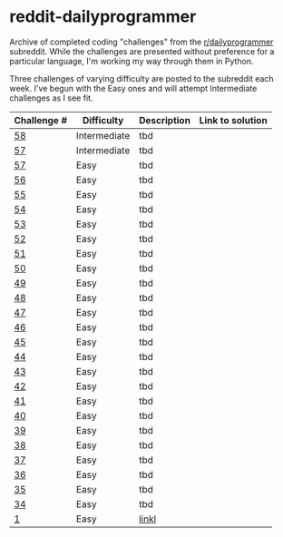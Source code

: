 # reddit-dailyprogrammer
Archive of completed coding "challenges" from the [r/dailyprogrammer](https://www.reddit.com/r/dailyprogrammer/) subreddit. While the challenges are presented without preference for a particular language, I'm working my way through them in Python.

Three challenges of varying difficulty are posted to the subreddit each week. I've begun with the Easy ones and will attempt Intermediate challenges as I see fit.

Challenge # | Difficulty | Description | Link to solution 
--- | --- | --- | ---
[58](https://www.reddit.com/r/dailyprogrammer/comments/u8jn9/5282012_challenge_58_intermediate/) | Intermediate | tbd 
[57](https://www.reddit.com/r/dailyprogrammer/comments/u4mki/5252012_challenge_57_intermediate/) | Intermediate | tbd 
[57](https://www.reddit.com/r/dailyprogrammer/comments/u4mk4/5252012_challenge_57_easy/) | Easy | tbd 
[56](https://www.reddit.com/r/dailyprogrammer/comments/u0tdt/5232012_challenge_56_easy/) | Easy | tbd 
[55](https://www.reddit.com/r/dailyprogrammer/comments/txla7/5212012_challenge_55_easy/) | Easy | tbd 
[54](https://www.reddit.com/r/dailyprogrammer/comments/tux8f/5192012_challenge_54_easy/) | Easy | tbd 
[53](https://www.reddit.com/r/dailyprogrammer/comments/tpxq9/5162012_challenge_53_easy/) | Easy | tbd 
[52](https://www.reddit.com/r/dailyprogrammer/comments/tmnfq/5142012_challenge_52_easy/) | Easy | tbd 
[51](https://www.reddit.com/r/dailyprogrammer/comments/ti5jc/5112012_challenge_51_easy/) | Easy | tbd 
[50](https://www.reddit.com/r/dailyprogrammer/comments/teua8/592012_challenge_50_easy/) | Easy | tbd 
[49](https://www.reddit.com/r/dailyprogrammer/comments/tb2h0/572012_challenge_49_easy/) | Easy | tbd 
[48](https://www.reddit.com/r/dailyprogrammer/comments/t78m8/542012_challenge_48_easy/) | Easy | tbd 
[47](https://www.reddit.com/r/dailyprogrammer/comments/t33vi/522012_challenge_47_easy/) | Easy | tbd 
[46](https://www.reddit.com/r/dailyprogrammer/comments/szz5y/4302012_challenge_46_easy/) | Easy | tbd 
[45](https://www.reddit.com/r/dailyprogrammer/comments/sv6lw/4272012_challenge_45_easy/) | Easy | tbd 
[44](https://www.reddit.com/r/dailyprogrammer/comments/srowj/4252012_challenge_44_easy/) | Easy | tbd 
[43](https://www.reddit.com/r/dailyprogrammer/comments/sq3p9/4242012_challenge_43_easy/) | Easy | tbd 
[42](https://www.reddit.com/r/dailyprogrammer/comments/sobna/4232012_challenge_42_easy/) | Easy | tbd 
[41](https://www.reddit.com/r/dailyprogrammer/comments/shp28/4192012_challenge_41_easy/) | Easy | tbd  
[40](https://www.reddit.com/r/dailyprogrammer/comments/schtf/4162012_challenge_40_easy/) | Easy | tbd 
[39](https://www.reddit.com/r/dailyprogrammer/comments/s6bas/4122012_challenge_39_easy/) | Easy | tbd 
[38](https://www.reddit.com/r/dailyprogrammer/comments/s2no2/4102012_challenge_38_easy/) | Easy | tbd 
[37](https://www.reddit.com/r/dailyprogrammer/comments/rzdwq/482012_challenge_37_easy/) | Easy | tbd 
[36](https://www.reddit.com/r/dailyprogrammer/comments/ruiob/452012_challenge_36_easy/) | Easy | tbd  
[35](https://www.reddit.com/r/dailyprogrammer/comments/rr4y2/432012_challenge_35_easy/) | Easy | tbd 
[34](https://www.reddit.com/r/dailyprogrammer/comments/rmmn8/3312012_challenge_34_easy/) | Easy | tbd
[1](https://www.reddit.com/r/dailyprogrammer/comments/pih8x/easy_challenge_1/) | Easy | [linkl](https://github.com/jtanwk/reddit-dailyprogrammer/blob/master/easy/1_e.py)









